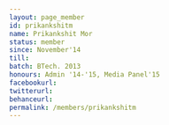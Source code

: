 ```yaml
---
layout: page_member
id: prikankshitm
name: Prikankshit Mor
status: member
since: November'14
till: 
batch: BTech. 2013
honours: Admin '14-'15, Media Panel'15
facebookurl:
twitterurl:
behanceurl:
permalink: /members/prikankshitm
---
```

